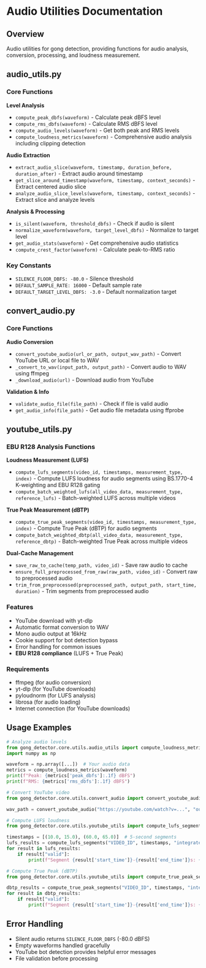 # Audio Utilities Documentation

## Overview
Audio utilities for gong detection, providing functions for audio analysis, conversion, processing, and loudness measurement.

## audio_utils.py

### Core Functions

**Level Analysis**
- `compute_peak_dbfs(waveform)` - Calculate peak dBFS level
- `compute_rms_dbfs(waveform)` - Calculate RMS dBFS level  
- `compute_audio_levels(waveform)` - Get both peak and RMS levels
- `compute_loudness_metrics(waveform)` - Comprehensive audio analysis including clipping detection

**Audio Extraction**
- `extract_audio_slice(waveform, timestamp, duration_before, duration_after)` - Extract audio around timestamp
- `get_slice_around_timestamp(waveform, timestamp, context_seconds)` - Extract centered audio slice
- `analyze_audio_slice_levels(waveform, timestamp, context_seconds)` - Extract slice and analyze levels

**Analysis & Processing**
- `is_silent(waveform, threshold_dbfs)` - Check if audio is silent
- `normalize_waveform(waveform, target_level_dbfs)` - Normalize to target level
- `get_audio_stats(waveform)` - Get comprehensive audio statistics
- `compute_crest_factor(waveform)` - Calculate peak-to-RMS ratio

### Key Constants
- `SILENCE_FLOOR_DBFS: -80.0` - Silence threshold
- `DEFAULT_SAMPLE_RATE: 16000` - Default sample rate
- `DEFAULT_TARGET_LEVEL_DBFS: -3.0` - Default normalization target

## convert_audio.py

### Core Functions

**Audio Conversion**
- `convert_youtube_audio(url_or_path, output_wav_path)` - Convert YouTube URL or local file to WAV
- `_convert_to_wav(input_path, output_path)` - Convert audio to WAV using ffmpeg
- `_download_audio(url)` - Download audio from YouTube

**Validation & Info**
- `validate_audio_file(file_path)` - Check if file is valid audio
- `get_audio_info(file_path)` - Get audio file metadata using ffprobe

## youtube_utils.py

### EBU R128 Analysis Functions

**Loudness Measurement (LUFS)**
- `compute_lufs_segments(video_id, timestamps, measurement_type, index)` - Compute LUFS loudness for audio segments using BS.1770-4 K-weighting and EBU R128 gating
- `compute_batch_weighted_lufs(all_video_data, measurement_type, reference_lufs)` - Batch-weighted LUFS across multiple videos

**True Peak Measurement (dBTP)**
- `compute_true_peak_segments(video_id, timestamps, measurement_type, index)` - Compute True Peak (dBTP) for audio segments
- `compute_batch_weighted_dbtp(all_video_data, measurement_type, reference_dbtp)` - Batch-weighted True Peak across multiple videos

**Dual-Cache Management**
- `save_raw_to_cache(temp_path, video_id)` - Save raw audio to cache
- `ensure_full_preprocessed_from_raw(raw_path, video_id)` - Convert raw to preprocessed audio
- `trim_from_preprocessed(preprocessed_path, output_path, start_time, duration)` - Trim segments from preprocessed audio

### Features
- YouTube download with yt-dlp
- Automatic format conversion to WAV
- Mono audio output at 16kHz
- Cookie support for bot detection bypass
- Error handling for common issues
- **EBU R128 compliance** (LUFS + True Peak)

### Requirements
- ffmpeg (for audio conversion)
- yt-dlp (for YouTube downloads)
- pyloudnorm (for LUFS analysis)
- librosa (for audio loading)
- Internet connection (for YouTube downloads)

## Usage Examples

```python
# Analyze audio levels
from gong_detector.core.utils.audio_utils import compute_loudness_metrics
import numpy as np

waveform = np.array([...])  # Your audio data
metrics = compute_loudness_metrics(waveform)
print(f"Peak: {metrics['peak_dbfs']:.1f} dBFS")
print(f"RMS: {metrics['rms_dbfs']:.1f} dBFS")

# Convert YouTube video
from gong_detector.core.utils.convert_audio import convert_youtube_audio

wav_path = convert_youtube_audio("https://youtube.com/watch?v=...", "output.wav")

# Compute LUFS loudness
from gong_detector.core.utils.youtube_utils import compute_lufs_segments

timestamps = [(10.0, 15.0), (60.0, 65.0)]  # 5-second segments
lufs_results = compute_lufs_segments("VIDEO_ID", timestamps, "integrated")
for result in lufs_results:
    if result["valid"]:
        print(f"Segment {result['start_time']}-{result['end_time']}s: {result['lufs']:.1f} LUFS")

# Compute True Peak (dBTP)
from gong_detector.core.utils.youtube_utils import compute_true_peak_segments

dbtp_results = compute_true_peak_segments("VIDEO_ID", timestamps, "integrated")
for result in dbtp_results:
    if result["valid"]:
        print(f"Segment {result['start_time']}-{result['end_time']}s: {result['dbtp']:.1f} dBTP")
```

## Error Handling
- Silent audio returns `SILENCE_FLOOR_DBFS` (-80.0 dBFS)
- Empty waveforms handled gracefully
- YouTube bot detection provides helpful error messages
- File validation before processing 